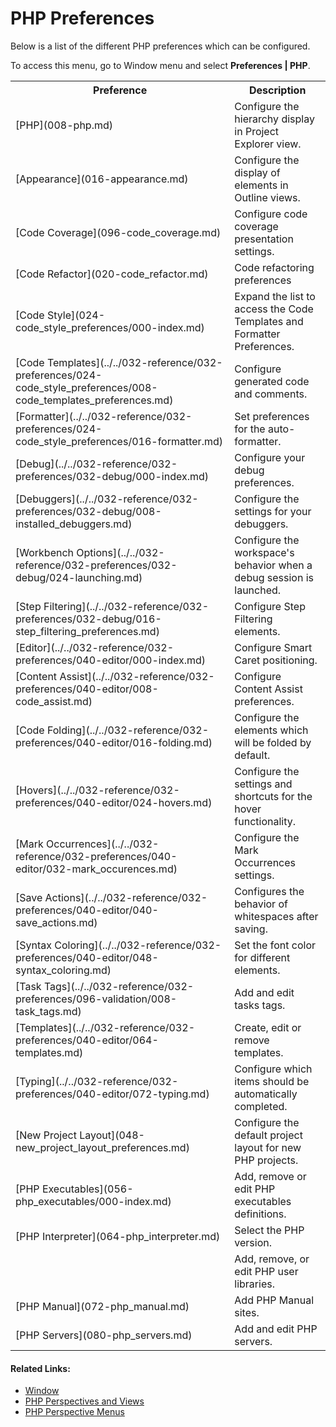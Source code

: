 # PHP Preferences

<!--context:preferences-->

Below is a list of the different PHP preferences which can be configured.

To access this menu, go to Window menu and select **Preferences | PHP**.

<table>
<tr><th>Preference</th>

<th>Description</th></tr>

<tr><td>[PHP](008-php.md)</td>

<td>Configure the hierarchy display in Project Explorer view.</td></tr>

<tr><td>[Appearance](016-appearance.md)</td>

<td>Configure the display of elements in Outline views.</td></tr>

<tr><td>[Code Coverage](096-code_coverage.md)</td>

<td>Configure code coverage presentation settings.</td></tr>

<tr><td>[Code Refactor](020-code_refactor.md)</td>

<td>Code refactoring preferences</td></tr>

<tr><td>[Code Style](024-code_style_preferences/000-index.md)</td>

<td>Expand the list to access the Code Templates and Formatter Preferences.</td></tr>

<tr><td>[Code Templates](../../032-reference/032-preferences/024-code_style_preferences/008-code_templates_preferences.md)</td>

<td>Configure generated code and comments.</td></tr>

<tr><td>[Formatter](../../032-reference/032-preferences/024-code_style_preferences/016-formatter.md)</td>

<td>Set preferences for the auto-formatter.</td></tr>

<tr><td>[Debug](../../032-reference/032-preferences/032-debug/000-index.md)</td>

<td>Configure your debug preferences.</td></tr>

<tr><td>[Debuggers](../../032-reference/032-preferences/032-debug/008-installed_debuggers.md)</td>

<td>Configure the settings for your debuggers.</td></tr>

<tr><td>[Workbench Options](../../032-reference/032-preferences/032-debug/024-launching.md)</td>

<td>Configure the workspace's behavior when a debug session is launched.</td></tr>

<tr><td>[Step Filtering](../../032-reference/032-preferences/032-debug/016-step_filtering_preferences.md)</td>

<td>Configure Step Filtering elements.</td></tr>

<tr><td>[Editor](../../032-reference/032-preferences/040-editor/000-index.md)</td>

<td>Configure Smart Caret positioning.</td></tr>

<tr><td>[Content Assist](../../032-reference/032-preferences/040-editor/008-code_assist.md)</td>

<td>Configure Content Assist preferences.</td></tr>

<tr><td>[Code Folding](../../032-reference/032-preferences/040-editor/016-folding.md)</td>

<td>Configure the elements which will be folded by default.</td></tr>

<tr><td>[Hovers](../../032-reference/032-preferences/040-editor/024-hovers.md)</td>

<td>Configure the settings and shortcuts for the hover functionality.</td></tr>

<tr><td>[Mark Occurrences](../../032-reference/032-preferences/040-editor/032-mark_occurences.md)</td>

<td>Configure the Mark Occurrences settings.</td></tr>

<tr><td>[Save Actions](../../032-reference/032-preferences/040-editor/040-save_actions.md)</td>

<td>Configures the behavior of whitespaces after saving.</td></tr>

<tr><td>[Syntax Coloring](../../032-reference/032-preferences/040-editor/048-syntax_coloring.md)</td>

<td>Set the font color for different elements.</td></tr>

<tr><td>[Task Tags](../../032-reference/032-preferences/096-validation/008-task_tags.md)</td>

<td>Add and edit tasks tags.</td></tr>

<tr><td>[Templates](../../032-reference/032-preferences/040-editor/064-templates.md)</td>

<td>Create, edit or remove templates.</td></tr>

<tr><td>[Typing](../../032-reference/032-preferences/040-editor/072-typing.md)</td>

<td>Configure which items should be automatically completed.</td></tr>

<tr><td>[New Project Layout](048-new_project_layout_preferences.md)</td>

<td>Configure the default project layout for new PHP projects.</td></tr>

<tr><td>[PHP Executables](056-php_executables/000-index.md)</td>

<td>Add, remove or edit PHP executables definitions.</td></tr>

<tr><td>[PHP Interpreter](064-php_interpreter.md)</td>

<td>Select the PHP version.</td></tr>

<tr><td>&nbsp;</td>

<td>Add, remove, or edit PHP user libraries.</td></tr>

<tr><td>[PHP Manual](072-php_manual.md)</td>

<td>Add PHP Manual sites.</td></tr>

<tr><td>[PHP Servers](080-php_servers.md)</td>

<td>Add and edit PHP servers.</td></tr>

</table>

<!--links-start-->

#### Related Links:

 * [Window](../../032-reference/016-menus/080-window.md)
 * [PHP Perspectives and Views](../../032-reference/008-php_perspectives_and_views/000-index.md)
 * [PHP Perspective Menus](../../032-reference/016-menus/000-index.md)

<!--links-end-->
